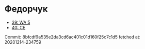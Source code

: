 # Федорчук
- [39: WA 5](39.md)
- [40: CE](40.md)

Commit: 8bfcdf9a535e2da3cd6ac401c01d160f25c7c1d5
 fetched at: 20201214-234759
